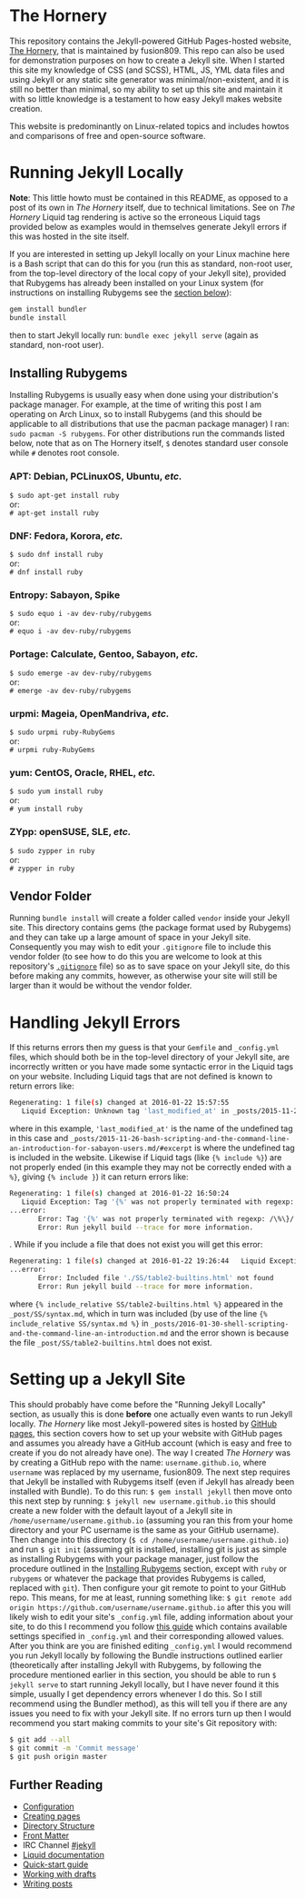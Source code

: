 # The Hornery
This repository contains the Jekyll-powered GitHub Pages-hosted website, [The Hornery](https://fusion809.github.io), that is maintained by fusion809. This repo can also be used for demonstration purposes on how to create a Jekyll site. When I started this site my knowledge of CSS (and SCSS), HTML, JS, YML data files and using Jekyll or any static site generator was minimal/non-existent, and it is still no better than minimal, so my ability to set up this site and maintain it with so little knowledge is a testament to how easy Jekyll makes website creation.

This website is predominantly on Linux-related topics and includes howtos and comparisons of free and open-source software.  

# Running Jekyll Locally
**Note**: This little howto must be contained in this README, as opposed to a post of its own in *The Hornery* itself, due to technical limitations. See on *The Hornery* Liquid tag rendering is active so the erroneous Liquid tags provided below as examples would in themselves generate Jekyll errors if this was hosted in the site itself.

If you are interested in setting up Jekyll locally on your Linux machine here is a Bash script that can do this for you (run this as standard, non-root user, from the top-level directory of the local copy of your Jekyll site), provided that Rubygems has already been installed on your Linux system (for instructions on installing Rubygems see the [section below](#installing-rubygems)):
```bash
gem install bundler
bundle install
```
then to start Jekyll locally run: `bundle exec jekyll serve` (again as standard, non-root user).

## Installing Rubygems
Installing Rubygems is usually easy when done using your distribution's package manager. For example, at the time of writing this post I am operating on Arch Linux, so to install Rubygems (and this should be applicable to all distributions that use the pacman package manager) I ran: `sudo pacman -S rubygems`. For other distributions run the commands listed below, note that as on The Hornery itself, `$` denotes standard user console while `#` denotes root console.

### APT: Debian, PCLinuxOS, Ubuntu, *etc.*
`$ sudo apt-get install ruby`<br/>
or:<br/>
`# apt-get install ruby`

### DNF: Fedora, Korora, *etc.*
`$ sudo dnf install ruby`<br/>
or:<br/>
`# dnf install ruby`

### Entropy: Sabayon, Spike
`$ sudo equo i -av dev-ruby/rubygems`<br/>
or:<br/>
`# equo i -av dev-ruby/rubygems`

### Portage: Calculate, Gentoo, Sabayon, *etc.*
`$ sudo emerge -av dev-ruby/rubygems`<br/>
or:<br/>
`# emerge -av dev-ruby/rubygems`

### urpmi: Mageia, OpenMandriva, *etc.*
`$ sudo urpmi ruby-RubyGems`<br/>
or:<br/>
`# urpmi ruby-RubyGems`

### yum: CentOS, Oracle, RHEL, *etc.*
`$ sudo yum install ruby`<br/>
or:<br/>
`# yum install ruby`

### ZYpp: openSUSE, SLE, *etc.*
`$ sudo zypper in ruby`<br/>
or:<br/>
`# zypper in ruby`
## Vendor Folder
Running `bundle install` will create a folder called `vendor` inside your Jekyll site. This directory contains gems (the package format used by Rubygems) and they can take up a large amount of space in your Jekyll site. Consequently you may wish to edit your `.gitignore` file to include this vendor folder (to see how to do this you are welcome to look at this repository's [`.gitignore`](https://github.com/fusion809/fusion809.github.io/blob/master/.gitignore) file) so as to save space on your Jekyll site, do this before making any commits, however, as otherwise your site will still be larger than it would be without the vendor folder.

# Handling Jekyll Errors
If this returns errors then my guess is that your `Gemfile` and `_config.yml` files, which should both be in the top-level directory of your Jekyll site, are incorrectly written or you have made some syntactic error in the Liquid tags on your website. Including Liquid tags that are not defined is known to return errors like:
```bash
Regenerating: 1 file(s) changed at 2016-01-22 15:57:55
   Liquid Exception: Unknown tag 'last_modified_at' in _posts/2015-11-26-bash-scripting-and-the-command-line-an-introduction-for-sabayon-users.md/#excerpt
```
where in this example, `'last_modified_at'` is the name of the undefined tag in this case and `_posts/2015-11-26-bash-scripting-and-the-command-line-an-introduction-for-sabayon-users.md/#excerpt` is where the undefined tag is included in the website. Likewise if Liquid tags (like `{% include %}`) are not properly ended (in this example they may not be correctly ended with a `%}`, giving `{% include }`) it can return errors like:
```bash
Regenerating: 1 file(s) changed at 2016-01-22 16:50:24
   Liquid Exception: Tag '{%' was not properly terminated with regexp: /\%\}/ in _posts/2015-11-26-bash-scripting-and-the-command-line-an-introduction-for-sabayon-users.md/#excerpt
...error:
       Error: Tag '{%' was not properly terminated with regexp: /\%\}/
       Error: Run jekyll build --trace for more information.
```
. While if you include a file that does not exist you will get this error:
```bash
Regenerating: 1 file(s) changed at 2016-01-22 19:26:44   Liquid Exception: Included file './SS/table2-builtins.html' not found in ./SS/syntax.md, included in _posts/2016-01-30-shell-scripting-and-the-command-line-an-introduction.md
...error:
       Error: Included file './SS/table2-builtins.html' not found
       Error: Run jekyll build --trace for more information.
```
where `{% include_relative SS/table2-builtins.html %}` appeared in the `_post/SS/syntax.md`, which in turn was included (by use of the line `{% include_relative SS/syntax.md %}` in `_posts/2016-01-30-shell-scripting-and-the-command-line-an-introduction.md` and the error shown is because the file `_post/SS/table2-builtins.html` does not exist.

# Setting up a Jekyll Site
This should probably have come before the "Running Jekyll Locally" section, as usually this is done **before** one actually even wants to run Jekyll locally. *The Hornery* like most Jekyll-powered sites is hosted by [GitHub pages](https://pages.github.com/), this section covers how to set up your website with GitHub pages and assumes you already have a GitHub account (which is easy and free to create if you do not already have one). The way I created *The Hornery* was by creating a GitHub repo with the name: `username.github.io`, where `username` was replaced by my username, fusion809. The next step requires that Jekyll be installed with Rubygems itself (even if Jekyll has already been installed with Bundle). To do this run:
`$ gem install jekyll`
then move onto this next step by running:
`$ jekyll new username.github.io`
this should create a new folder with the default layout of a Jekyll site in `/home/username/username.github.io` (assuming you ran this from your home directory and your PC username is the same as your GitHub username). Then change into this directory (`$ cd /home/username/username.github.io`) and run `$ git init` (assuming git is installed, installing git is just as simple as installing Rubygems with your package manager, just follow the procedure outlined in the [Installing Rubygems](#installing-rubyges) section, except with `ruby` or `rubygems` or whatever the package that provides Rubygems is called, replaced with `git`). Then configure your git remote to point to your GitHub repo. This means, for me at least, running something like:
`$ git remote add origin https://github.com/username/username.github.io`
after this you will likely wish to edit your site's `_config.yml` file, adding information about your site, to do this I recommend you follow [this guide](http://jekyllrb.com/docs/configuration/) which contains available settings specified in `_config.yml` and their corresponding allowed values. After you think are you are finished editing `_config.yml` I would recommend you run Jekyll locally by following the Bundle instructions outlined earlier (theoretically after installing Jekyll with Rubygems, by following the procedure mentioned earlier in this section, you should be able to run `$ jekyll serve` to start running Jekyll locally, but I have never found it this simple, usually I get dependency errors whenever I do this. So I still recommend using the Bundler method), as this will tell you if there are any issues you need to fix with your Jekyll site. If no errors turn up then I would recommend you start making commits to your site's Git repository with:
```bash
$ git add --all
$ git commit -m 'Commit message'
$ git push origin master
```

## Further Reading
* [Configuration](http://jekyllrb.com/docs/configuration/)
* [Creating pages](http://jekyllrb.com/docs/pages/)
* [Directory Structure](http://jekyllrb.com/docs/structure/)
* [Front Matter](http://jekyllrb.com/docs/frontmatter/)
* IRC Channel [#jekyll](irc://irc.freenode.net/#jekyll)
* [Liquid documentation](https://github.com/Shopify/liquid/wiki/Liquid-for-Designers)
* [Quick-start guide](http://jekyllrb.com/docs/quickstart/)
* [Working with drafts](http://jekyllrb.com/docs/drafts/)
* [Writing posts](http://jekyllrb.com/docs/posts/)

